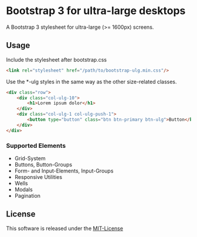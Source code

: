 # Bootstrap 3 for ultra-large desktops

A Bootstrap 3 stylesheet for ultra-large (>= 1600px) screens.

## Usage

Include the stylesheet after bootstrap.css

```html
<link rel="stylesheet" href="/path/to/bootstrap-ulg.min.css"/>
```

Use the *-ulg styles in the same way as the other size-related classes.

```html
<div class="row">
    <div class="col-ulg-10">
        <h1>Lorem ipsum dolor</h1>
    </div>
    <div class="col-ulg-1 col-ulg-push-1">
        <button type="button" class="btn btn-primary btn-ulg">Button</button>
    </div>
</div>
```

### Supported Elements

  * Grid-System
  * Buttons, Button-Groups
  * Form- and Input-Elements, Input-Groups
  * Responsive Utilities
  * Wells
  * Modals
  * Pagination


## License

This software is released under the [MIT-License](LICENSE.md)
